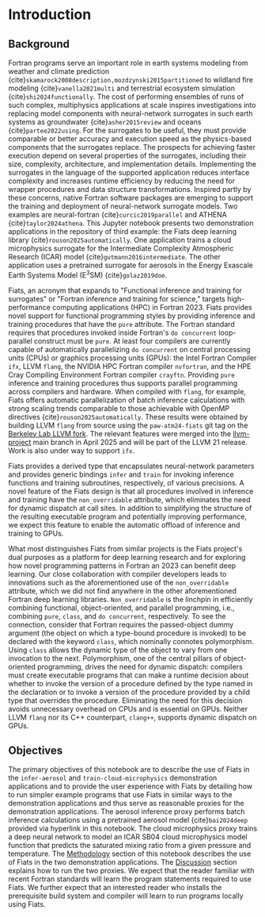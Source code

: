 # Introduction
## Background
Fortran programs serve an important role in earth systems modeling from weather and climate prediction {cite}`skamarock2008description,mozdzynski2015partitioned` to wildland fire modeling {cite}`vanella2021multi` and terrestrial ecosystem simulation {cite}`shi2024functionally`.  The cost of performing ensembles of runs of such complex, multiphysics applications at scale inspires investigations into replacing model components with neural-network surrogates in such earth systems as groundwater {cite}`asher2015review` and oceans {cite}`partee2022using`.  For the surrogates to be useful, they must provide comparable or better accuracy and execution speed as the physics-based components that the surrogates replace.  The prospects for achieving faster execution depend on several properties of the surrogates, including their size, complexity, architecture, and implementation details.  Implementing the surrogates in the language of the supported application reduces interface complexity and increases runtime efficiency by reducing the need for wrapper procedures and data structure transformations.
Inspired partly by these concerns, native Fortran software packages are emerging to support the training and deployment of neural-network surrogate models.  Two examples are neural-fortran {cite}`curcic2019parallel` and ATHENA {cite}`taylor2024athena`.  This Jupyter notebook presents two demonstration applications in the repository of third example: the Fiats deep learning library {cite}`rouson2025automatically`.  One application trains a cloud microphysics surrogate for the Intermediate Complexity Atmospheric Research (ICAR) model {cite}`gutmann2016intermediate`.  The other application uses a pretrained surrogate for aerosols in the Energy Exascale Earth Systems Model (E<sup>3</sup>SM) {cite}`golaz2019doe`.

Fiats, an acronym that expands to "Functional inference and training for surrogates" or "Fortran inference and training for science," targets high-performance computing applications (HPC) in Fortran 2023. Fiats provides novel support for functional programming styles by providing inference and training procedures that have the `pure` attribute.  The Fortran standard requires that procedures invoked inside Fortran's `do concurrent` loop-parallel construct must be `pure`.  At least four compilers are currently capable of automatically parallelizing `do concurrent` on central processing units (CPUs) or graphics processing units (GPUs): the Intel Fortran Compiler `ifx`, LLVM `flang`, the NVIDIA HPC Fortran compiler `nvfortran`, and the HPE Cray Compiling Environment Fortran compiler `crayftn`. Providing `pure` inference and training procedures thus supports parallel programming across compilers and hardware. 
When compiled with `flang`, for example, Fiats offers automatic parallelization of batch inference calculations with strong scaling trends comparable to those achievable with OpenMP directives {cite}`rouson2025automatically`.  These results were obtained by building LLVM `flang` from source using the `paw-atm24-fiats` git tag on the [Berkeley Lab LLVM fork](https://github.com/BerkeleyLab/flang-testing-project).  The relevant features were merged into the [llvm-project](https://github.com/llvm/llvm-project) main branch in April 2025 and will be part of the LLVM 21 release.  Work is also under way to support `ifx`.

Fiats provides a derived type that encapsulates neural-network parameters and provides generic bindings `infer` and `train` for invoking inference functions and training subroutines, respectively, of various precisions.  A novel feature of the Fiats design is that all procedures involved in inference and training have the `non_overridable` attribute, which eliminates the need for dynamic dispatch at call sites. In addition to simplifying the structure of the resulting executable program and potentially improving performance, we expect this feature to enable the automatic offload of inference and training to GPUs.

What most distinguishes Fiats from similar projects is the Fiats project's dual purposes as a platform for deep learning research and for exploring how novel programming patterns in Fortran an 2023 can benefit deep learning.  Our close collaboration with compiler developers leads to innovations such as the aforementioned use of the `non_overridable` attribute, which we did not find anywhere in the other aforementioned Fortran deep learning libraries. `Non_overridable` is the linchpin in efficiently combining functional, object-oriented, and parallel programming, i.e., combining `pure`, `class`, and `do concurrent`, respectively.  To see the connection, consider that Fortran requires the passed-object dummy argument (the object on which a type-bound procedure is invoked) to be declared with the keyword `class`, which nominally connotes polymorphism.  Using `class` allows the dynamic type of the object to vary from one invocation to the next.  Polymorphism, one of the central pillars of object-oriented programming, drives the need for dynamic dispatch: compilers must create executable programs that can make a runtime decision about whether to invoke the version of a procedure defined by the type named in the declaration or to invoke a version of the procedure provided by a child type that overrides the procedure.  Eliminating the need for this decision avoids unnecessary overhead on CPUs and is essential on GPUs.  Neither LLVM `flang` nor its C++ counterpart, `clang++`, supports dynamic dispatch on GPUs.

## Objectives
The primary objectives of this notebook are to describe the use of Fiats in the `infer-aerosol` and `train-cloud-microphysics` demonstration applications and to provide the user experience with Fiats by detailing how to run simpler example programs that use Fiats in similar ways to the demonstration applications and thus serve as reasonable proxies for the demonstration applications.  The aerosol inference proxy performs batch inference calculations using a pretrained aerosol model {cite}`bai2024deep` provided via hyperlink in this notebook. The cloud microphysics proxy trains a deep neural network to model an ICAR SB04 cloud microphysics model function that predicts the saturated mixing ratio from a given pressure and temperature.  The [Methodology](#methodology) section of this notebook describes the use of Fiats in the two demonstration applications.  The [Discussion](#discussion) section explains how to run the two proxies.  We expect that the reader familiar with recent Fortran standards will learn the program statements required to use Fiats.  We further expect that an interested reader who installs the prerequisite build system and compiler will learn to run programs locally using Fiats.


